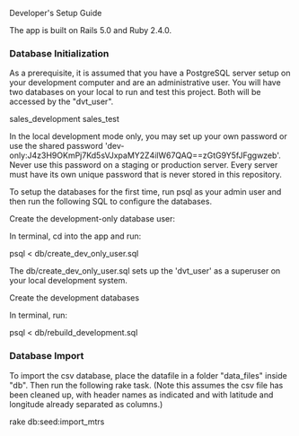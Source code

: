 Developer's Setup Guide

The app is built on Rails 5.0 and Ruby 2.4.0.

### Database Initialization ###

As a prerequisite, it is assumed that you have a PostgreSQL server setup on your development computer and are an administrative user. You will have two databases on your local to run and test this project. Both will be accessed by the "dvt_user".

sales_development
sales_test

In the local development mode only, you may set up your own password or use the shared password 'dev-only:J4z3H9OKmPj7Kd5sVJxpaMY2Z4ilW67QAQ==zGtG9Y5fJFggwzeb'. Never use this password on a staging or production server. Every server must have its own unique password that is never stored in this repository.

To setup the databases for the first time, run psql as your admin user and then run the following SQL to configure the databases.

Create the development-only database user:

In terminal, cd into the app and run:

psql < db/create_dev_only_user.sql

The db/create_dev_only_user.sql sets up the 'dvt_user' as a superuser on your local development system.

Create the development databases

In terminal, run:

psql < db/rebuild_development.sql

### Database Import ###

To import the csv database, place the datafile in a folder "data_files" inside "db".  Then run the following rake task.  (Note this assumes the csv file has been cleaned up, with header names as indicated and with latitude and longitude already separated as columns.)

rake db:seed:import_mtrs
